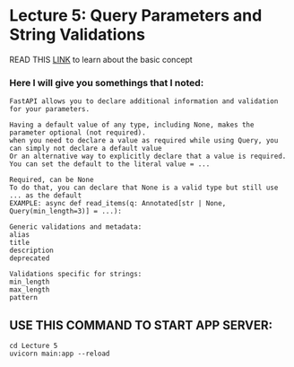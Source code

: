 # Lecture 5: Query Parameters and String Validations
READ THIS [LINK](https://fastapi.tiangolo.com/tutorial/query-params-str-validations/) to learn about the basic concept

### Here I will give you somethings that I noted:

```
FastAPI allows you to declare additional information and validation for your parameters.
```

```
Having a default value of any type, including None, makes the parameter optional (not required).
when you need to declare a value as required while using Query, you can simply not declare a default value
Or an alternative way to explicitly declare that a value is required. You can set the default to the literal value = ...
```
```
Required, can be None
To do that, you can declare that None is a valid type but still use ... as the default
EXAMPLE: async def read_items(q: Annotated[str | None, Query(min_length=3)] = ...):
```

```
Generic validations and metadata:
alias
title
description
deprecated

Validations specific for strings:
min_length
max_length
pattern
```
## USE THIS COMMAND TO START APP SERVER:
```
cd Lecture 5
uvicorn main:app --reload
```